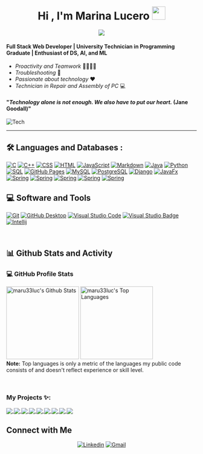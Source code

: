 <h1 align="center">Hi , I'm Marina Lucero <img src="https://media.giphy.com/media/hvRJCLFzcasrR4ia7z/giphy.gif" width="35"></h1>
<p align="center">
  <a href="https://github.com/DenverCoder1/readme-typing-svg"><img src="https://readme-typing-svg.herokuapp.com?lines=University+Technician+in+Programming;Full+Stack+Web+Developer;DS%20|%20AI%20|%20ML%20Enthusiast;Always%20learning%20new%20things&center=true&width=500&height=50"></a>
</p>


#### Full Stack Web Developer | University Technician in Programming Graduate | Enthusiast of DS, AI, and ML

* _Proactivity and Teamwork_ 👨‍👩‍👧‍👦
* _Troubleshooting_ 🧐
* _Passionate about technology_ ❤️
* _Technician in Repair and Assembly of PC_ 💻

#### "_Technology alone is not enough. We also have to put our heart._ (Jane Goodall)"

![Tech](https://media.giphy.com/media/pOEbLRT4SwD35IELiQ/giphy.gif "Tech")




----------------------------------



## 🛠️ Languages and Databases :

<p>
    <a href="#"><img alt="C" src="https://img.shields.io/badge/C%20-%232370ED.svg?logo=c&logoColor=white"></a>
    <a href="#"><img alt="C++" src="https://img.shields.io/badge/C++%20-%2300599C.svg?logo=c%2B%2B&logoColor=white"></a>
    <a href="#"><img alt="CSS" src="https://img.shields.io/badge/CSS%20-%231572B6.svg?logo=css3&logoColor=white"></a>
    <a href="#"><img alt="HTML" src="https://img.shields.io/badge/HTML%20-%23E34F26.svg?logo=html5&logoColor=white"></a>
    <a href="#"><img alt="JavaScript" src="https://img.shields.io/badge/JavaScript%20-%23F7DF1E.svg?logo=javascript&logoColor=black"></a>
    <a href="#"><img alt="Markdown" src="https://img.shields.io/badge/Markdown-%23000000.svg?logo=markdown&logoColor=white"></a>
<a href="https://www.java.com/"><img alt="Java" src="https://custom-icon-badges.demolab.com/badge/Java-007396.svg?logo=java&logoColor=white"></a>
<a href="https://www.python.org/"><img alt="Python" src="https://img.shields.io/badge/Python-3776AB?logo=python&logoColor=fff&style=flat"></a>
<a href="#"><img alt="SQL" src="https://custom-icon-badges.demolab.com/badge/SQL-025E8C.svg?logo=database&logoColor=white"></a>
<a href="#"><img alt="GitHub Pages" src="https://img.shields.io/badge/GitHub%20Pages-327FC7.svg?logo=github&logoColor=white"></a>
<a href="#"><img alt="MySQL" src="https://img.shields.io/badge/MySQL-4479A1?logo=mysql&logoColor=fff&style=flat"></a>
<a href="#"><img alt="PostgreSQL" src ="https://img.shields.io/badge/PostgreSQL-4169E1?logo=postgresql&logoColor=fff&style=flat"></a>
<a href="#"><img alt="Django" src="https://img.shields.io/badge/Django-092E20.svg?logo=django&logoColor=white"></a>
<a href="#"><img alt="JavaFx" src="https://img.shields.io/badge/JavaFX-5382A1.svg?logo=java&logoColor=white"></a>
<a href="#"><img alt="Spring" src="https://img.shields.io/badge/Spring-6DB33F.svg?logo=spring&logoColor=white"></a>
<a href="#"><img alt="Spring" src="https://img.shields.io/badge/JavaScript%20-%23F7DF1E.svg?logo=javascript&logoColor=black"></a>
<a href="#"><img alt="Spring" src="https://img.shields.io/badge/Angular-%23DD0031.svg?logo=angular&logoColor=white"></a> 
<a href="#"><img alt="Spring" src="https://img.shields.io/badge/Node.js-43853D.svg?logo=node.js&logoColor=white"></a>   
<a href="#"><img alt="Spring" src="https://img.shields.io/badge/Express-000000.svg?logo=express&logoColor=white"></a>  
</p>

<h2>💻 Software and Tools</h2>

<p>


<a href="#"><img alt="Git" src="https://img.shields.io/badge/Git-F05033.svg?logo=git&logoColor=white"></a>
<a href="#"><img alt="GitHub Desktop" src="https://img.shields.io/badge/GitHub%20Desktop-8034A9.svg?logo=github&logoColor=white"></a>
<a href="#"><img alt="Visual Studio Code" src="https://img.shields.io/badge/Visual%20Studio%20Code-0078d7.svg?logo=visual-studio-code&logoColor=white"></a>
<a href="#"><img src="https://img.shields.io/badge/Visual%20Studio-5C2D91?logo=visualstudio&logoColor=fff&style=flat" alt="Visual Studio Badge"></a>
<a href="#"><img alt="Intellij" src="https://img.shields.io/badge/IntelliJ&nbsp;IDEA-000000.svg?logo=intellij-idea&logoColor=white"></a>

<br/>

<h2>📊 Github Stats and Activity</h2>


<h3>💻 GitHub Profile Stats</h3>

<p>
<a href="#"><img alt="maru33luc's Github Stats" src="https://github-readme-stats-vibrantfix.vercel.app/api?username=maru33luc&locale=en&show_icons=true&include_all_commits=true&count_private=true&theme=dracula&hide_border=true&bg_color=000000EE&title_color=FF72FF&icon_color=F8D866" height="192px"/></a>
<a href="#"><img alt="maru33luc's Top Languages" src="https://github-readme-stats-vibrantfix.vercel.app/api/top-langs?username=maru33luc&langs_count=8&layout=compact&theme=dracula&hide_border=true&bg_color=000000EE&title_color=FF72FF&icon_color=F8D866&hide=Jupyter%20Notebook,Roff" height="192px"/></a>
<br/>
<b>Note:</b> Top languages is only a metric of the languages my public code consists of and doesn't reflect experience or skill level.
</p>


<!-- espacio -->
<br/>

### My Projects ✨:

<a href="https://github.com/maru33luc/FK-Back-MySQL">
  <img align="center" src="https://github-readme-stats.vercel.app/api/pin/?username=maru33luc&repo=FK-Back-MySQL&theme=tokyonight" />
</a>
<a href="https://github.com/maru33luc/FunkoStore">
  <img align="center" src="https://github-readme-stats.vercel.app/api/pin/?username=maru33luc&repo=FunkoStore&theme=tokyonight" />
</a>
<a href="https://github.com/maru33luc/NodeJS---FKStore-">
 <img align="center" src="https://github-readme-stats.vercel.app/api/pin/?username=maru33luc&repo=NodeJS---FKStore-&theme=tokyonight" />
</a>

<a href="https://github.com/maru33luc/Proyecto12Django">
  <img align="center" src="https://github-readme-stats.vercel.app/api/pin/?username=maru33luc&repo=Proyecto12Django&theme=tokyonight" />
</a>

<a href="https://github.com/maru33luc/TP-Final-Lab3">
 <img align="center" src="https://github-readme-stats.vercel.app/api/pin/?username=maru33luc&repo=TP-Final-Lab3&theme=tokyonight" />
</a>

<a href="https://github.com/maru33luc/Proyecto-Codo">
  <img align="center" src="https://github-readme-stats.vercel.app/api/pin/?username=maru33luc&repo=Proyecto-Codo&theme=tokyonight" />
</a>

<a href="https://github.com/maru33luc/Proyecto-Final-Lab-II">
 <img align="center" src="https://github-readme-stats.vercel.app/api/pin/?username=maru33luc&repo=Proyecto-Final-Lab-II&theme=tokyonight" />
</a>

<a href="https://github.com/maru33luc/Proyecto-Final-Lab-I">
 <img align="center" src="https://github-readme-stats.vercel.app/api/pin/?username=maru33luc&repo=Proyecto-Final-Lab-I&theme=tokyonight" />
</a>

<a href="https://github.com/maru33luc/Encriptador-Alura">
 <img align="center" src="https://github-readme-stats.vercel.app/api/pin/?username=maru33luc&repo=Encriptador-Alura&theme=tokyonight" />
</a>


## Connect with Me


<p align="center">
  <a href="https://www.linkedin.com/in/marina-lucero-022a4823b/"><img alt="Linkedin" title="Marina Lucero Linkedin" src="https://img.shields.io/badge/LinkedIn-0077B5?style=for-the-badge&logo=linkedin&logoColor=white"></a>
  <a href="mailto:maru33luc@gmail.com"><img alt="Gmail" title="Marina Lucero Gmail" src="https://img.shields.io/badge/Gmail-D14836?style=for-the-badge&logo=gmail&logoColor=white"></a>

</p>


<!--
**maru33luc/maru33luc** is a ✨ _special_ ✨ repository because its `README.md` (this file) appears on your GitHub profile.

Here are some ideas to get you started:

- 🔭 I’m currently working on ...
- 🌱 I’m currently learning ...
- 👯 I’m looking to collaborate on ...
- 🤔 I’m looking for help with ...
- 💬 Ask me about ...
- 📫 How to reach me: ...
- 😄 Pronouns: ...
- ⚡ Fun fact: ...
-->
